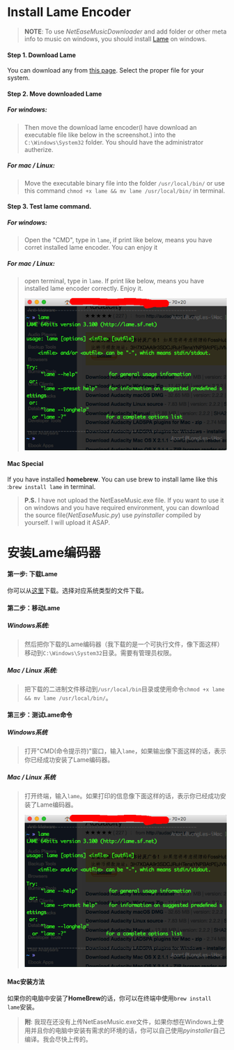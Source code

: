 # Install Lame Encoder

> **NOTE**: To use *NetEaseMusicDownloader* and add folder or other meta info to music on windows, you should install [Lame](http://lame.sourceforge.net) on windows.

#### Step 1. Download Lame

You can download any from [this page](http://lame.sourceforge.net/download.php). Select the proper file for your system.

#### Step 2. Move downloaded Lame

##### For windows:

>  Then move the download lame encoder(I have download an executable file like below in the screenshot.) into the `C:\Windows\System32` folder. You should have the administrator autherize.

##### For mac / Linux:

> Move the executable binary file into the folder `/usr/local/bin/` or use this command `chmod +x lame && mv lame /usr/local/bin/` in terminal.

#### Step 3. Test lame command.

##### For windows:

>  Open the "CMD", type in `lame`, if print like below, means you have corret installed lame encoder. You can enjoy it

##### For mac / Linux:

> open terminal, type in `lame`. If print like below, means you have installed lame encoder correctly. Enjoy it.
>
> ![](https://github.com/Kito0615/NetEaseMusicDownloader/blob/master/screenshots/mac.png)

#### Mac Special 

If you have installed **homebrew**. You can use brew to install lame like this :`brew install lame` in terminal.

> **P.S.** I have not upload the NetEaseMusic.exe file. If you want to use it on windows and you have required environment, you can download the source file(*NetEaseMusic.py*) use *pyinstaller* compiled by yourself. I will upload it ASAP.

# 安装Lame编码器

#### 第一步: 下载Lame

你可以从[这里](http://lame.sourceforge.net/download.php)下载。选择对应系统类型的文件下载。

#### 第二步：移动Lame

##### Windows系统:

>  然后把你下载的Lame编码器（我下载的是一个可执行文件，像下面这样）移动到`C:\Windows\System32`目录。需要有管理员权限。

##### Mac / Linux 系统:

> 把下载的二进制文件移动到`/usr/local/bin`目录或使用命令`chmod +x lame && mv lame /usr/local/bin/`。

#### 第三步：测试Lame命令

##### Windows系统

> 打开"CMD(命令提示符)"窗口，输入`lame`，如果输出像下面这样的话，表示你已经成功安装了Lame编码器。

##### Mac / Linux 系统

> 打开终端，输入`lame`。如果打印的信息像下面这样的话，表示你已经成功安装了Lame编码器。
>
> ![](https://github.com/Kito0615/NetEaseMusicDownloader/blob/master/screenshots/mac.png)

#### Mac安装方法

如果你的电脑中安装了**HomeBrew**的话，你可以在终端中使用`brew install lame`安装。

> **附**: 我现在还没有上传NetEaseMusic.exe文件，如果你想在Windows上使用并且你的电脑中安装有需求的环境的话，你可以自己使用*pyinstaller*自己编译。我会尽快上传的。